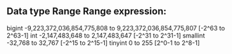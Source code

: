 ## Data type Range Range expression:

bigint -9,223,372,036,854,775,808 to 9,223,372,036,854,775,807 [-2^63 to 2^63-1]
int -2,147,483,648 to 2,147,483,647 [-2^31 to 2^31-1]
smallint -32,768 to 32,767 [-2^15 to 2^15-1]
tinyint 0 to 255 [2^0-1 to 2^8-1]
